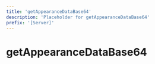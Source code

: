 ```yaml
---
title: 'getAppearanceDataBase64'
description: 'Placeholder for getAppearanceDataBase64'
prefix: '[Server]'
---
```


# getAppearanceDataBase64
